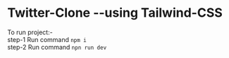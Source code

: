 # Twitter-Clone --using Tailwind-CSS

<bold>To run project:-<bold><br>
step-1 Run command `npm i`<br>
step-2 Run command `npn run dev`

